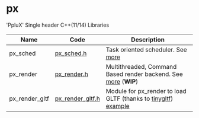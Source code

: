 # px
'PpluX' Single header C++(11/14) Libraries
 
| Name | Code | Description |
|------|------|-------------|
| px_sched | [px_sched.h](px_sched.h) | Task oriented scheduler. See [more](README_px_sched.md) |
| px_render | [px_render.h](px_render.h) | Multithreaded, Command Based render backend. See [more](README_px_render.md) (**WIP**)|
| px_render_gltf | [px_render_gltf.h](px_render_gltf.h) | Module for px_render to load GLTF (thanks to [tinygltf](https://github.com/syoyo/tinygltf)) [example](examples/px_render_example_gltf.cpp)|


